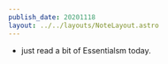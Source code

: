 ```yaml
---
publish_date: 20201118
layout: ../../layouts/NoteLayout.astro
---
```

- just read a bit of Essentialsm today. 
